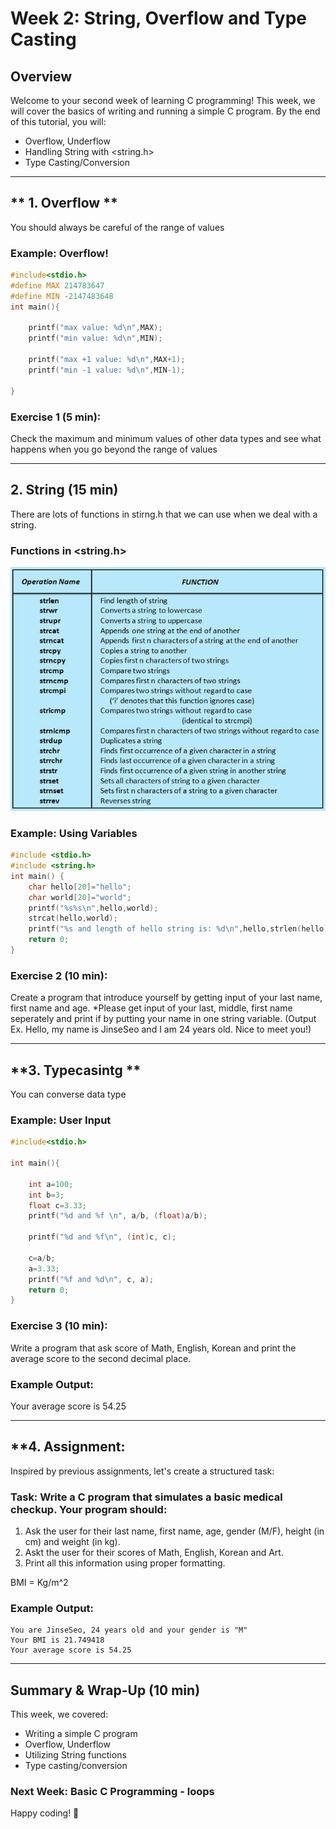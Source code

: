 # Week 2: String, Overflow and Type Casting

## Overview
Welcome to your second week of learning C programming! 
This week, we will cover the basics of writing and running a simple C program. By the end of this tutorial, you will:
- Overflow, Underflow
- Handling String with <string.h> 
- Type Casting/Conversion

---

## ** 1. Overflow **
You should always be careful of the range of values

### **Example:** Overflow!
```c
#include<stdio.h>
#define MAX 214783647
#define MIN -2147483648
int main(){

    printf("max value: %d\n",MAX);
    printf("min value: %d\n",MIN);

    printf("max +1 value: %d\n",MAX+1);
    printf("min -1 value: %d\n",MIN-1);

}
```

### **Exercise 1 (5 min):**
Check the maximum and minimum values of other data types and see what happens when you go beyond the range of values

---

## **2. String (15 min)**
There are lots of functions in stirng.h that we can use when we deal with a string.

### **Functions in <string.h>**
<img src="./strings.JPG"/>

### **Example:** Using Variables
```c
#include <stdio.h>
#include <string.h>
int main() {
    char hello[20]="hello";
    char world[20]="world";
    printf("%s%s\n",hello,world);
    strcat(hello,world);
    printf("%s and length of hello string is: %d\n",hello,strlen(hello));
    return 0;
}
```

### **Exercise 2 (10 min):**
Create a program that introduce yourself by getting input of your last name, first name and age.
*Please get input of your last, middle, first name seperately and print if by putting your name in one string variable.
(Output Ex. Hello, my name is JinseSeo and I am 24 years old. Nice to meet you!)

---

## **3. Typecasintg **
You can converse data type 

### **Example:** User Input
```c
#include<stdio.h>

int main(){

    int a=100;
    int b=3;
    float c=3.33;
    printf("%d and %f \n", a/b, (float)a/b);

    printf("%d and %f\n", (int)c, c);
    
    c=a/b;
    a=3.33;
    printf("%f and %d\n", c, a);
    return 0;
}
```

### **Exercise 3 (10 min):**
Write a program that ask score of Math, English, Korean and print the average score to the second decimal place.

### **Example Output:**
Your average score is 54.25

---

## **4. Assignment:
Inspired by previous assignments, let's create a structured task:

### **Task:** Write a C program that simulates a basic medical checkup. Your program should:
1. Ask the user for their last name, first name, age, gender (M/F), height (in cm) and weight (in kg).
2. Askt the user for their scores of Math, English, Korean and Art.
3. Print all this information using proper formatting.

BMI = Kg/m^2

### **Example Output:**
```
You are JinseSeo, 24 years old and your gender is "M"
Your BMI is 21.749418
Your average score is 54.25
```

---

## **Summary & Wrap-Up (10 min)**
This week, we covered:
- Writing a simple C program
- Overflow, Underflow
- Utilizing String functions 
- Type casting/conversion

### **Next Week:** Basic C Programming - loops

Happy coding! 🚀

